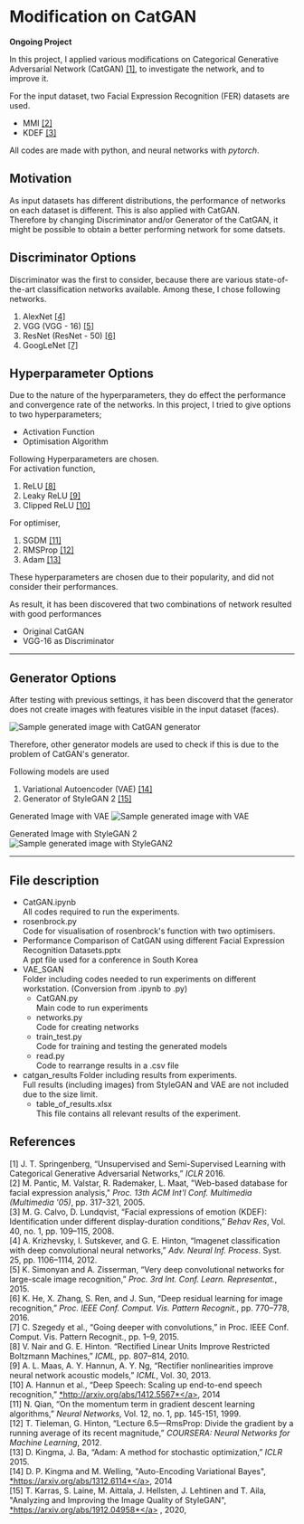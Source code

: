 # Modification on CatGAN

**Ongoing Project**

In this project, I applied various modifications on Categorical Generative Adversarial Network (CatGAN) [[1]](#1), to investigate the network, and to improve it.

For the input dataset, two Facial Expression Recognition (FER) datasets are used.
* MMI [[2]](#2) 
* KDEF [[3]](#3) 

All codes are made with python, and neural networks with *pytorch*.


## Motivation
As input datasets has different distributions, the performance of networks on each dataset is different. This is also applied with CatGAN.  
Therefore by changing Discriminator and/or Generator of the CatGAN, it might be possible to obtain a better performing network for some datsets.

## Discriminator Options
Discriminator was the first to consider, because there are various state-of-the-art classification networks available. Among these, I chose following networks.
1. AlexNet [[4]](#4)
2. VGG (VGG - 16) [[5]](#5)
3. ResNet (ResNet - 50) [[6]](#6)
4. GoogLeNet [[7]](#7)

## Hyperparameter Options
Due to the nature of the hyperparameters, they do effect the performance and convergence rate of the networks. In this project, I tried to give options to two hyperparameters;
* Activation Function
* Optimisation Algorithm

Following Hyperparameters are chosen.  
For activation function,
1. ReLU [[8]](#8)
2. Leaky ReLU [[9]](#9)
3. Clipped ReLU [[10]](#10)

For optimiser,
1. SGDM [[11]](#11)
2. RMSProp [[12]](#12)
3. Adam [[13]](#13)

These hyperparameters are chosen due to their popularity, and did not consider their performances.

As result, it has been discovered that two combinations of network resulted with good performances
* Original CatGAN
* VGG-16 as Discriminator

---

## Generator Options

After testing with previous settings, it has been discoverd that the generator does not create images with features visible in the input dataset (faces). 

![Sample generated image with CatGAN generator](https://github.com/KevSr/CatGAN_mod/blob/master/catgan_results/mmi_leaky_rms.png)

Therefore, other generator models are used to check if this is due to the problem of CatGAN's generator.

Following models are used
1. Variational Autoencoder (VAE) [[14]](#14)
2. Generator of StyleGAN 2 [[15]](#15)

Generated Image with VAE
![Sample generated image with VAE](https://github.com/KevSr/CatGAN_mod/blob/master/catgan_results/VAE_epoch_0045.png)

Generated Image with StyleGAN 2
![Sample generated image with StyleGAN2](https://github.com/KevSr/CatGAN_mod/blob/master/catgan_results/StyleGAN_epoch_0049.png)

---

## File description
* CatGAN.ipynb  
All codes required to run the experiments.
* rosenbrock.py  
Code for visualisation of rosenbrock's function with two optimisers.
* Performance Comparison of CatGAN using different Facial Expression Recognition Datasets.pptx  
A ppt file used for a conference in South Korea
* VAE_SGAN  
Folder including codes needed to run experiments on different workstation. (Conversion from .ipynb to .py)
    * CatGAN.py  
    Main code to run experiments
    * networks.py  
    Code for creating networks
    * train_test.py  
    Code for training and testing the generated models
    * read.py  
    Code to rearrange results in a .csv file
* catgan_results
Folder including results from experiments.  
Full results (including images) from StyleGAN and VAE are not included due to the size limit.
    * table_of_results.xlsx  
    This file contains all relevant results of the experiment.
    

## References
<a id="1">[1]</a>  J. T. Springenberg, “Unsupervised and Semi-Supervised Learning with Categorical Generative Adversarial Networks,” *ICLR* 2016.  
<a id="2">[2]</a> M. Pantic, M. Valstar, R. Rademaker, L. Maat, "Web-based database for facial expression analysis," *Proc. 13th ACM Int'l Conf. Multimedia (Multimedia '05)*, pp. 317-321, 2005.   
<a id="3">[3]</a> M. G. Calvo, D. Lundqvist, “Facial expressions of emotion (KDEF): Identification under different display-duration conditions,” *Behav Res*, Vol. 40, no. 1, pp. 109–115, 2008.  
<a id="4">[4]</a> A. Krizhevsky, I. Sutskever, and G. E. Hinton, “Imagenet classification with deep convolutional neural networks,” *Adv. Neural Inf. Process*. Syst. 25, pp. 1106–1114, 2012.  
<a id="5">[5]</a> K. Simonyan and A. Zisserman, “Very deep convolutional networks for large-scale image recognition,” *Proc. 3rd Int. Conf. Learn. Representat.*, 2015.  
<a id="6">[6]</a> K. He, X. Zhang, S. Ren, and J. Sun, “Deep residual learning for image recognition,” *Proc. IEEE Conf. Comput. Vis. Pattern Recognit.*, pp. 770–778, 2016.  
<a id="7">[7]</a>  C. Szegedy et al., “Going deeper with convolutions,” in Proc. IEEE Conf. Comput. Vis. Pattern Recognit., pp. 1–9, 2015.  
<a id="8">[8]</a> V. Nair and G. E. Hinton. “Rectified Linear Units Improve Restricted Boltzmann Machines,” *ICML,* pp. 807–814, 2010.  
<a id="9">[9]</a> A. L. Maas, A. Y. Hannun, A. Y. Ng, “Rectifier nonlinearities improve neural network acoustic models,” *ICML*, Vol. 30, 2013.  
<a id="10">[10]</a> A. Hannun et al., “Deep Speech: Scaling up end-to-end speech recognition,” <a href = "http://arxiv.org/abs/1412.5567">*http://arxiv.org/abs/1412.5567*</a>, 2014  
<a id="11">[11]</a> N. Qian, “On the momentum term in gradient descent learning algorithms,” *Neural Networks*, Vol. 12, no. 1, pp. 145-151, 1999.  
<a id="12">[12]</a> T. Tieleman, G. Hinton, “Lecture 6.5—RmsProp: Divide the gradient by a running average of its recent magnitude,” *COURSERA: Neural Networks for Machine Learning*, 2012.  
<a id="13">[13]</a>  D. Kingma, J. Ba, “Adam: A method for stochastic optimization,” *ICLR* 2015.  
<a id="14">[14]</a> D. P. Kingma and M. Welling, "Auto-Encoding Variational Bayes", <a href = "https://arxiv.org/abs/1312.6114">*https://arxiv.org/abs/1312.6114*</a>, 2014  
<a id="15">[15]</a> T. Karras, S. Laine, M. Aittala, J. Hellsten, J. Lehtinen and T. Aila,
"Analyzing and Improving the Image Quality of StyleGAN", <a href = "https://arxiv.org/abs/1912.04958">*https://arxiv.org/abs/1912.04958*</a> , 2020,




